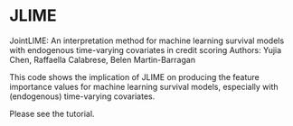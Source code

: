 # JLIME
JointLIME: An interpretation method for machine learning survival models with endogenous time-varying covariates in credit scoring
Authors: Yujia Chen, Raffaella Calabrese, Belen Martin-Barragan

This code shows the implication of JLIME on producing the feature importance values for machine learning survival models, especially with (endogenous) time-varying covariates.

Please see the tutorial.

